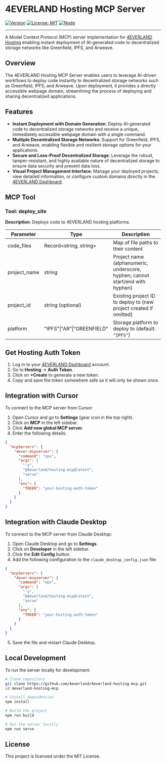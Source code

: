 # 4EVERLAND Hosting MCP Server

[![Version](https://img.shields.io/badge/version-0.1.2-blue.svg)](https://www.npmjs.com/package/@4everland/hosting-mcp)
[![License: MIT](https://img.shields.io/badge/License-MIT-yellow.svg)](https://opensource.org/licenses/MIT)
[![Node](https://img.shields.io/badge/node-%3E%3D20.12.2-green.svg)](https://nodejs.org/)

---

A Model Context Protocol (MCP) server implementation
for [4EVERLAND Hosting](https://docs.4everland.org/hositng/what-is-hosting) enabling instant deployment of AI-generated
code to decentralized storage networks like Greenfield, IPFS, and Arweave.

## Overview

The 4EVERLAND Hosting MCP Server enables users to leverage AI-driven workflows to deploy code instantly to decentralized
storage networks such as Greenfield, IPFS, and Arweave. Upon deployment, it provides a directly accessible webpage
domain, streamlining the process of deploying and sharing decentralized applications.

## Features

- **Instant Deployment with Domain Generation**: Deploy AI-generated code to decentralized storage networks and receive
  a unique, immediately accessible webpage domain with a single command.
- **Multiple Decentralized Storage Networks**: Support for Greenfield, IPFS, and Arweave, enabling flexible and
  resilient storage options for your applications.
- **Secure and Loss-Proof Decentralized Storage**: Leverage the robust, tamper-resistant, and highly available nature of
  decentralized storage to ensure data security and prevent data loss.
- **Visual Project Management Interface**: Manage your deployed projects, view detailed information, or configure custom
  domains directly in the [4EVERLAND Dashboard](https://dashboard.4everland.org/).

## MCP Tool

### Tool: deploy_site

**Description**: Deploys code to 4EVERLAND hosting platforms.

| Parameter    | Type                         | Description                                                                   |
|--------------|------------------------------|-------------------------------------------------------------------------------|
| code_files   | Record&lt;string, string&gt; | Map of file paths to their content                                            |
| project_name | string                       | Project name (alphanumeric, underscore, hyphen; cannot start/end with hyphen) |
| project_id   | string (optional)            | Existing project ID to deploy to (new project created if omitted)             |
| platform     | "IPFS"\|"AR"\|"GREENFIELD"   | Storage platform to deploy to (default: `"IPFS"`)                             |

## Get Hosting Auth Token

1. Log in to your [4EVERLAND Dashboard](https://dashboard.4everland.org/) account.
2. Go to **Hosting** -&gt; **Auth Token**.
3. Click on **+Create** to generate a new token.
4. Copy and save the token somewhere safe as it will only be shown once.

## Integration with Cursor

To connect to the MCP server from Cursor:

1. Open Cursor and go to **Settings** (gear icon in the top right).
2. Click on **MCP** in the left sidebar.
3. Click **Add new global MCP server**.
4. Enter the following details:

```json
{
  "mcpServers": {
    "4ever-mcpserver": {
      "command": "npx",
      "args": [
        "-y",
        "@4everland/hosting-mcp@latest",
        "serve"
      ],
      "env": {
        "TOKEN": "your-hosting-auth-token"
      }
    }
  }
}
```

## Integration with Claude Desktop

To connect to the MCP server from Claude Desktop:

1. Open Claude Desktop and go to **Settings**.
2. Click on **Developer** in the left sidebar.
3. Click the **Edit Config** button.
4. Add the following configuration to the `claude_desktop_config.json` file:

```json
{
  "mcpServers": {
    "4ever-mcpserver": {
      "command": "npx",
      "args": [
        "-y",
        "@4everland/hosting-mcp@latest",
        "serve"
      ],
      "env": {
        "TOKEN": "your-hosting-auth-token"
      }
    }
  }
}
```

5. Save the file and restart Claude Desktop.

## Local Development

To run the server locally for development:

```bash
# Clone repository
git clone https://github.com/4everland/4everland-hosting-mcp.git
cd 4everland-hosting-mcp

# Install dependencies
npm install

# Build the project
npm run build

# Run the server locally
npm run serve
```

## License

This project is licensed under the MIT License.